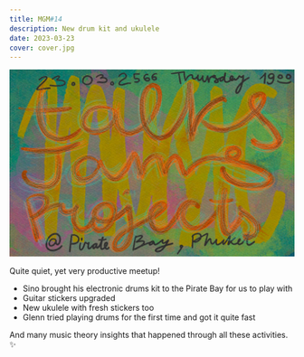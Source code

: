 ```yaml
---
title: MGM#14
description: New drum kit and ukulele
date: 2023-03-23
cover: cover.jpg
---
```


<youtube-embed video="4YMBK1y8DYM"></youtube-embed>

![](./cover.jpg)

Quite quiet, yet very productive meetup!

- Sino brought his electronic drums kit to the Pirate Bay for us to play with
- Guitar stickers upgraded
- New ukulele with fresh stickers too
- Glenn tried playing drums for the first time and got it quite fast

And many music theory insights that happened through all these activities. ✨